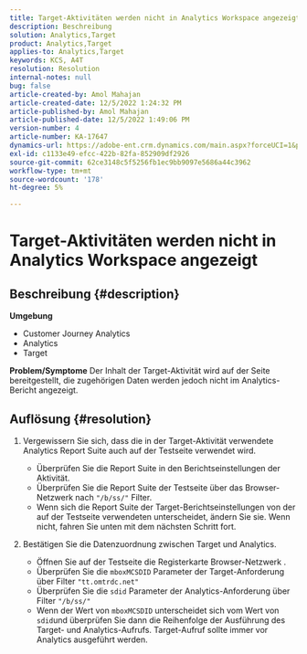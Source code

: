 ```yaml
---
title: Target-Aktivitäten werden nicht in Analytics Workspace angezeigt
description: Beschreibung
solution: Analytics,Target
product: Analytics,Target
applies-to: Analytics,Target
keywords: KCS, A4T
resolution: Resolution
internal-notes: null
bug: false
article-created-by: Amol Mahajan
article-created-date: 12/5/2022 1:24:32 PM
article-published-by: Amol Mahajan
article-published-date: 12/5/2022 1:49:06 PM
version-number: 4
article-number: KA-17647
dynamics-url: https://adobe-ent.crm.dynamics.com/main.aspx?forceUCI=1&pagetype=entityrecord&etn=knowledgearticle&id=85246e21-a074-ed11-81ab-6045bd0061cb
exl-id: c1133e49-efcc-422b-82fa-852909df2926
source-git-commit: 62ce3148c5f5256fb1ec9bb9097e5686a44c3962
workflow-type: tm+mt
source-wordcount: '178'
ht-degree: 5%

---
```


# Target-Aktivitäten werden nicht in Analytics Workspace angezeigt

## Beschreibung {#description}

<b>Umgebung</b>
- Customer Journey Analytics
- Analytics
- Target



<b>Problem/Symptome</b>
Der Inhalt der Target-Aktivität wird auf der Seite bereitgestellt, die zugehörigen Daten werden jedoch nicht im Analytics-Bericht angezeigt.


## Auflösung {#resolution}


1. Vergewissern Sie sich, dass die in der Target-Aktivität verwendete Analytics Report Suite auch auf der Testseite verwendet wird.

   - Überprüfen Sie die Report Suite in den Berichtseinstellungen der Aktivität.
   - Überprüfen Sie die Report Suite der Testseite über das Browser-Netzwerk nach `"/b/ss/"` Filter.
   - Wenn sich die Report Suite der Target-Berichtseinstellungen von der auf der Testseite verwendeten unterscheidet, ändern Sie sie. Wenn nicht, fahren Sie unten mit dem nächsten Schritt fort.
2. Bestätigen Sie die Datenzuordnung zwischen Target und Analytics.

   - Öffnen Sie auf der Testseite die Registerkarte Browser-Netzwerk .
   - Überprüfen Sie die `mboxMCSDID` Parameter der Target-Anforderung über Filter `"tt.omtrdc.net"`
   - Überprüfen Sie die `sdid` Parameter der Analytics-Anforderung über Filter `"/b/ss/"`
   - Wenn der Wert von `mboxMCSDID` unterscheidet sich vom Wert von `sdid`und überprüfen Sie dann die Reihenfolge der Ausführung des Target- und Analytics-Aufrufs. Target-Aufruf sollte immer vor Analytics ausgeführt werden.
